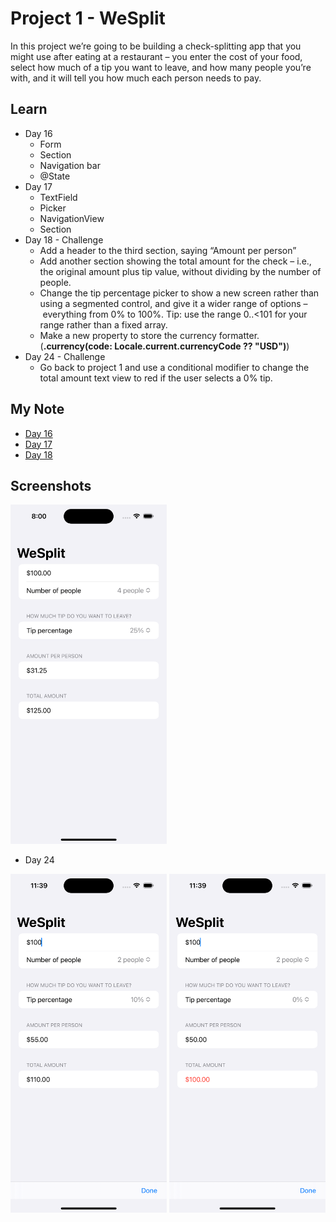 # **Project 1 - WeSplit**

In this project we’re going to be building a check-splitting app that you might use after eating at a restaurant – you enter the cost of your food, select how much of a tip you want to leave, and how many people you’re with, and it will tell you how much each person needs to pay.

## **Learn**

- Day 16
    - Form
    - Section
    - Navigation bar
    - @State
- Day 17
    - TextField
    - Picker
    - NavigationView
    - Section
- Day 18 - Challenge
    - Add a header to the third section, saying “Amount per person”
    - Add another section showing the total amount for the check – i.e., the original amount plus tip value, without dividing by the number of people.
    - Change the tip percentage picker to show a new screen rather than using a segmented control, and give it a wider range of options – everything from 0% to 100%. Tip: use the range 0..<101 for your range rather than a fixed array.
    - Make a new property to store the currency formatter.(**.currency(code: Locale.current.currencyCode ?? "USD")**)
- Day 24 - Challenge
    - Go back to project 1 and use a conditional modifier to change the total amount text view to red if the user selects a 0% tip.

## **My Note**

- [Day 16](https://hsiangdev.notion.site/Day-16-Project-1-part-1-100DaysOfSwiftUI-fe09504f57b342c99820c1b2f817bf45?pvs=4)
- [Day 17](https://hsiangdev.notion.site/Day-17-Project-1-part-2-100DaysOfSwiftUI-2ed5772087a64ec587dc2e6098c3e72c?pvs=4)
- [Day 18](https://hsiangdev.notion.site/Day-18-Project-1-part-3-100DaysOfSwiftUI-34cfbf80a75846afa54f592d498b71d7?pvs=4)

## Screenshots

<div>
  <img src="Screenshots/Day18-challenge.png" width="250">
</div>

- Day 24
<div>
  <img src="Screenshots/Day24-challenge_1.png" width="250">
    <img src="Screenshots/Day24-challenge_2.png" width="250">
</div>

